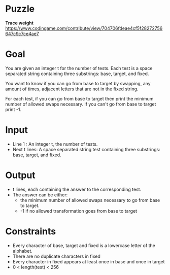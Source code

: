 # Puzzle
**Trace weight** https://www.codingame.com/contribute/view/704706fdeae4cf5f28272756647c9c7ce4ae7

# Goal
You are given an integer t for the number of tests. Each test is a space separated string containing three substrings: base, target, and fixed.

You want to know if you can go from base to target by swapping, any amount of times, adjacent letters that are not in the fixed string.

For each test, if you can go from base to target then print the minimum number of allowed swaps necessary. If you can't go from base to target print -1.

# Input
* Line 1 : An integer t, the number of tests.
* Next t lines: A space separated string test containing three substrings: base, target, and fixed.

# Output
* t lines, each containing the answer to the corresponding test.
* The answer can be either:
  - the minimum number of allowed swaps necessary to go from base to target.
  - -1 if no allowed transformation goes from base to target

# Constraints
* Every character of base, target and fixed is a lowercase letter of the alphabet.
* There are no duplicate characters in fixed
* Every character in fixed appears at least once in base and once in target
* 0 < length(test) < 256
